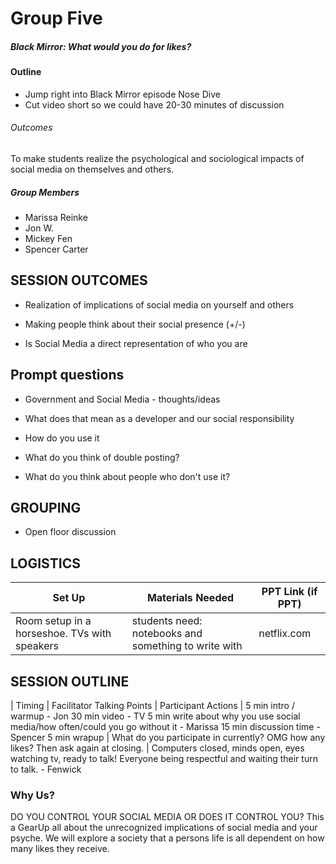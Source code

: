 # Group Five

##### Black Mirror: What would you do for likes?

#### Outline
* Jump right into Black Mirror episode Nose Dive
* Cut video short so we could have 20-30 minutes of discussion 

###### Outcomes
To make students realize the psychological and sociological impacts of social media on themselves and others.

##### Group Members
* Marissa Reinke
* Jon W.
* Mickey Fen
* Spencer Carter

## SESSION OUTCOMES

* Realization of implications of social media on yourself and others

* Making people think about their social presence (+/-)

* Is Social Media a direct representation of who you are

## Prompt questions

* Government and Social Media - thoughts/ideas

* What does that mean as a developer and our social responsibility 

* How do you use it

* What do you think of double posting? 

* What do you think about people who don't use it? 

## GROUPING
  
  * Open floor discussion

## LOGISTICS

| Set Up | Materials Needed | PPT Link (if PPT)|
| ------ | ---------------- | ---------------- |
| Room setup in a horseshoe. TVs with speakers | students need: notebooks and something to write with | netflix.com |

## SESSION OUTLINE

| Timing | Facilitator Talking Points | Participant Actions  |
5 min intro / warmup - Jon
30 min video - TV
5 min write about why you use social media/how often/could you go without it - Marissa
15 min discussion time - Spencer
5 min wrapup  |  What do you participate in currently? OMG how any likes? Then ask again at closing. | Computers closed, minds open, eyes watching tv, ready to talk! Everyone being respectful and waiting their turn to talk. - Fenwick

### Why Us?
DO YOU CONTROL YOUR SOCIAL MEDIA OR DOES IT CONTROL YOU? This a GearUp all about the unrecognized implications of social media and your psyche. We will explore a society that a persons life is all dependent on how many likes they receive. 
